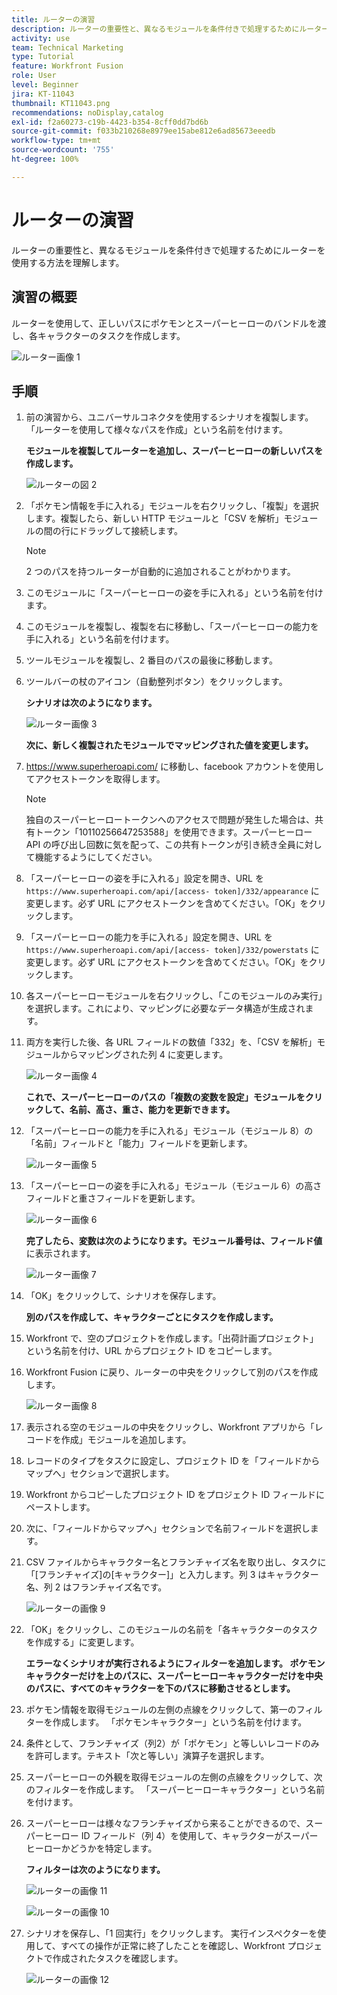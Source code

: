 ```yaml
---
title: ルーターの演習
description: ルーターの重要性と、異なるモジュールを条件付きで処理するためにルーターを使用する方法を理解します。
activity: use
team: Technical Marketing
type: Tutorial
feature: Workfront Fusion
role: User
level: Beginner
jira: KT-11043
thumbnail: KT11043.png
recommendations: noDisplay,catalog
exl-id: f2a60273-c19b-4423-b354-8cff0dd7bd6b
source-git-commit: f033b210268e8979ee15abe812e6ad85673eeedb
workflow-type: tm+mt
source-wordcount: '755'
ht-degree: 100%

---
```


# ルーターの演習

ルーターの重要性と、異なるモジュールを条件付きで処理するためにルーターを使用する方法を理解します。

## 演習の概要

ルーターを使用して、正しいパスにポケモンとスーパーヒーローのバンドルを渡し、各キャラクターのタスクを作成します。

![ルーター画像 1](../12-exercises/assets/routers-walkthrough-1.png)

## 手順

1. 前の演習から、ユニバーサルコネクタを使用するシナリオを複製します。「ルーターを使用して様々なパスを作成」という名前を付けます。

   **モジュールを複製してルーターを追加し、スーパーヒーローの新しいパスを作成します。**

   ![ルーターの図 2](../12-exercises/assets/routers-walkthrough-2.png)

1. 「ポケモン情報を手に入れる」モジュールを右クリックし、「複製」を選択します。複製したら、新しい HTTP モジュールと「CSV を解析」モジュールの間の行にドラッグして接続します。

   >[!NOTE]
   >
   > 2 つのパスを持つルーターが自動的に追加されることがわかります。

1. このモジュールに「スーパーヒーローの姿を手に入れる」という名前を付けます。
1. このモジュールを複製し、複製を右に移動し、「スーパーヒーローの能力を手に入れる」という名前を付けます。
1. ツールモジュールを複製し、2 番目のパスの最後に移動します。
1. ツールバーの杖のアイコン（自動整列ボタン）をクリックします。

   **シナリオは次のようになります。**

   ![ルーター画像 3](../12-exercises/assets/routers-walkthrough-3.png)

   **次に、新しく複製されたモジュールでマッピングされた値を変更します。**

1. <https://www.superheroapi.com/> に移動し、facebook アカウントを使用してアクセストークンを取得します。

   >[!NOTE]
   >
   >独自のスーパーヒーロートークンへのアクセスで問題が発生した場合は、共有トークン「10110256647253588」を使用できます。スーパーヒーロー API の呼び出し回数に気を配って、この共有トークンが引き続き全員に対して機能するようにしてください。

1. 「スーパーヒーローの姿を手に入れる」設定を開き、URL を `https://www.superheroapi.com/api/[access- token]/332/appearance` に変更します。必ず URL にアクセストークンを含めてください。「OK」をクリックします。
1. 「スーパーヒーローの能力を手に入れる」設定を開き、URL を `https://www.superheroapi.com/api/[access- token]/332/powerstats` に変更します。必ず URL にアクセストークンを含めてください。「OK」をクリックします。
1. 各スーパーヒーローモジュールを右クリックし、「このモジュールのみ実行」を選択します。これにより、マッピングに必要なデータ構造が生成されます。
1. 両方を実行した後、各 URL フィールドの数値「332」を、「CSV を解析」モジュールからマッピングされた列 4 に変更します。

   ![ルーター画像 4](../12-exercises/assets/routers-walkthrough-4.png)

   **これで、スーパーヒーローのパスの「複数の変数を設定」モジュールをクリックして、名前、高さ、重さ、能力を更新できます。**

1. 「スーパーヒーローの能力を手に入れる」モジュール（モジュール 8）の「名前」フィールドと「能力」フィールドを更新します。

   ![ルーター画像 5](../12-exercises/assets/routers-walkthrough-5.png)

1. 「スーパーヒーローの姿を手に入れる」モジュール（モジュール 6）の高さフィールドと重さフィールドを更新します。

   ![ルーター画像 6](../12-exercises/assets/routers-walkthrough-6.png)

   **完了したら、変数は次のようになります。モジュール番号は、フィールド値** に表示されます。

   ![ルーター画像 7](../12-exercises/assets/routers-walkthrough-7.png)

1. 「OK」をクリックして、シナリオを保存します。

   **別のパスを作成して、キャラクターごとにタスクを作成します。**

1. Workfront で、空のプロジェクトを作成します。「出荷計画プロジェクト」という名前を付け、URL からプロジェクト ID をコピーします。
1. Workfront Fusion に戻り、ルーターの中央をクリックして別のパスを作成します。

   ![ルーター画像 8](../12-exercises/assets/routers-walkthrough-8.png)

1. 表示される空のモジュールの中央をクリックし、Workfront アプリから「レコードを作成」モジュールを追加します。
1. レコードのタイプをタスクに設定し、プロジェクト ID を「フィールドからマップへ」セクションで選択します。
1. Workfront からコピーしたプロジェクト ID をプロジェクト ID フィールドにペーストします。
1. 次に、「フィールドからマップへ」セクションで名前フィールドを選択します。
1. CSV ファイルからキャラクター名とフランチャイズ名を取り出し、タスクに「[フランチャイズ]の[キャラクター]」と入力します。列 3 はキャラクター名、列 2 はフランチャイズ名です。

   ![ルーターの画像 9](../12-exercises/assets/routers-walkthrough-9.png)

1. 「OK」をクリックし、このモジュールの名前を「各キャラクターのタスクを作成する」に変更します。

   **エラーなくシナリオが実行されるようにフィルターを追加します。 ポケモンキャラクターだけを上のパスに、スーパーヒーローキャラクターだけを中央のパスに、すべてのキャラクターを下のパスに移動させるとします。**

1. ポケモン情報を取得モジュールの左側の点線をクリックして、第一のフィルターを作成します。 「ポケモンキャラクター」という名前を付けます。
1. 条件として、フランチャイズ（列2）が「ポケモン」と等しいレコードのみを許可します。テキスト「次と等しい」演算子を選択します。
1. スーパーヒーローの外観を取得モジュールの左側の点線をクリックして、次のフィルターを作成します。 「スーパーヒーローキャラクター」という名前を付けます。
1. スーパーヒーローは様々なフランチャイズから来ることができるので、スーパーヒーロー ID フィールド（列 4）を使用して、キャラクターがスーパーヒーローかどうかを特定します。

   **フィルターは次のようになります。**

   ![ルーターの画像 11](../12-exercises/assets/routers-walkthrough-11.png)

   ![ルーターの画像 10](../12-exercises/assets/routers-walkthrough-10.png)

1. シナリオを保存し、「1 回実行」をクリックします。 実行インスペクターを使用して、すべての操作が正常に終了したことを確認し、Workfront プロジェクトで作成されたタスクを確認します。

   ![ルーターの画像 12](../12-exercises/assets/routers-walkthrough-12.png)
